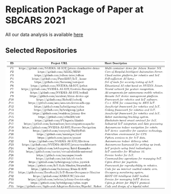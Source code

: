 # Replication Package of Paper at SBCARS 2021

All our data analysis is available [here](https://docs.google.com/spreadsheets/d/1CsLUjaCNy3LT6rFMImbM0fqySriKSE5gOBEp0ZMEQho/edit?usp=sharing)

## Selected Repositories

![Selected Repositories](./selected-repos.png)
